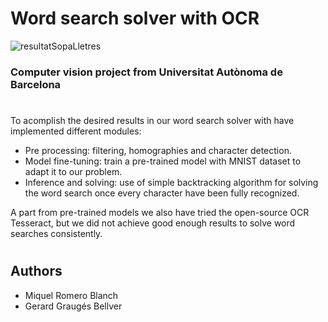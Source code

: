 # Word search solver with OCR
![resultatSopaLletres](https://user-images.githubusercontent.com/48658941/120107885-07b29800-c163-11eb-82f1-0aded77600d0.png)

### Computer vision project from Universitat Autònoma de Barcelona

#

To acomplish the desired results in our word search solver with have implemented different modules:
- Pre processing: filtering, homographies and character detection.
- Model fine-tuning: train a pre-trained model with MNIST dataset to adapt it to our problem.
- Inference and solving: use of simple backtracking algorithm for solving the word search once every character have been fully recognized.

A part from pre-trained models we also have tried the open-source OCR Tesseract, but we did not achieve good enough results to solve word searches consistently.

#

## Authors
- Miquel Romero Blanch
- Gerard Graugés Bellver
